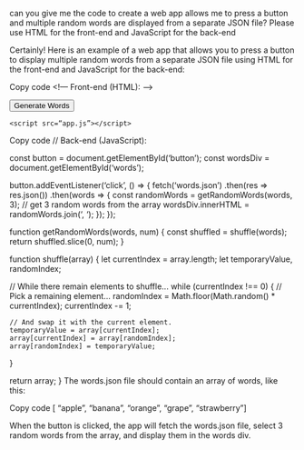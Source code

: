 can you give me the code to create a web app allows me to press a button and multiple random words are displayed from a separate JSON file? Please use HTML for the front-end and JavaScript for the back-end

Certainly! Here is an example of a web app that allows you to press a button to display multiple random words from a separate JSON file using HTML for the front-end and JavaScript for the back-end:

Copy code
<!— Front-end (HTML): —>

<!DOCTYPE html>
<html>
  <head>
    <title>Random Words</title>
  </head>
  <body>
    <button id=“button”>Generate Words</button>
    <div id=“words”></div>

    <script src=“app.js”></script>
  </body>
</html>
Copy code
// Back-end (JavaScript):

const button = document.getElementById(‘button’);
const wordsDiv = document.getElementById(‘words’);

button.addEventListener(‘click’, () => {
  fetch(‘words.json’)
    .then(res => res.json())
    .then(words => {
      const randomWords = getRandomWords(words, 3); // get 3 random words from the array
      wordsDiv.innerHTML = randomWords.join(‘, ‘);
    });
});

function getRandomWords(words, num) {
  const shuffled = shuffle(words);
  return shuffled.slice(0, num);
}

function shuffle(array) {
  let currentIndex = array.length;
  let temporaryValue, randomIndex;

  // While there remain elements to shuffle...
  while (currentIndex !== 0) {
    // Pick a remaining element...
    randomIndex = Math.floor(Math.random() * currentIndex);
    currentIndex -= 1;

    // And swap it with the current element.
    temporaryValue = array[currentIndex];
    array[currentIndex] = array[randomIndex];
    array[randomIndex] = temporaryValue;
  }

  return array;
}
The words.json file should contain an array of words, like this:

Copy code
[  “apple”,  “banana”,  “orange”,  “grape”,  “strawberry”]

When the button is clicked, the app will fetch the words.json file, select 3 random words from the array, and display them in the words div.